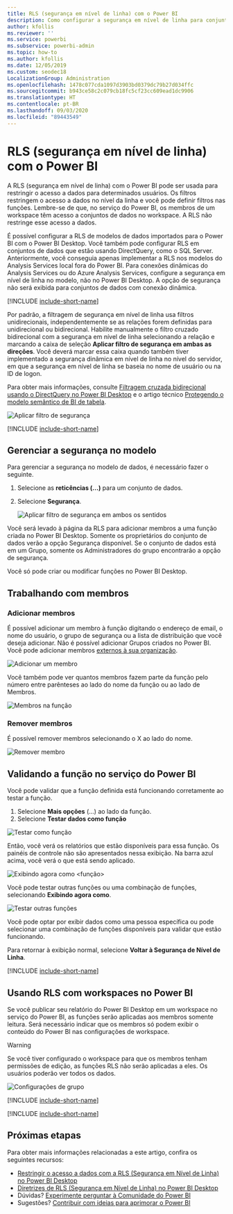 ```yaml
---
title: RLS (segurança em nível de linha) com o Power BI
description: Como configurar a segurança em nível de linha para conjuntos de dados importados e DirectQuery para o serviço do Power BI.
author: kfollis
ms.reviewer: ''
ms.service: powerbi
ms.subservice: powerbi-admin
ms.topic: how-to
ms.author: kfollis
ms.date: 12/05/2019
ms.custom: seodec18
LocalizationGroup: Administration
ms.openlocfilehash: 1478c077cda1097d3903bd0379dc79b27d034ffc
ms.sourcegitcommit: b943ce58c2c079cb18fc5cf23cc609ead1dc9906
ms.translationtype: HT
ms.contentlocale: pt-BR
ms.lasthandoff: 09/03/2020
ms.locfileid: "89443549"
---
```

# <a name="row-level-security-rls-with-power-bi"></a>RLS (segurança em nível de linha) com o Power BI

A RLS (segurança em nível de linha) com o Power BI pode ser usada para restringir o acesso a dados para determinados usuários. Os filtros restringem o acesso a dados no nível da linha e você pode definir filtros nas funções. Lembre-se de que, no serviço do Power BI, os membros de um workspace têm acesso a conjuntos de dados no workspace. A RLS não restringe esse acesso a dados.

É possível configurar a RLS de modelos de dados importados para o Power BI com o Power BI Desktop. Você também pode configurar RLS em conjuntos de dados que estão usando DirectQuery, como o SQL Server. Anteriormente, você conseguia apenas implementar a RLS nos modelos do Analysis Services local fora do Power BI. Para conexões dinâmicas do Analysis Services ou do Azure Analysis Services, configure a segurança em nível de linha no modelo, não no Power BI Desktop. A opção de segurança não será exibida para conjuntos de dados com conexão dinâmica.

[!INCLUDE [include-short-name](../includes/rls-desktop-define-roles.md)]

Por padrão, a filtragem de segurança em nível de linha usa filtros unidirecionais, independentemente se as relações forem definidas para unidirecional ou bidirecional. Habilite manualmente o filtro cruzado bidirecional com a segurança em nível de linha selecionando a relação e marcando a caixa de seleção **Aplicar filtro de segurança em ambas as direções**. Você deverá marcar essa caixa quando também tiver implementado a segurança dinâmica em nível de linha no nível do servidor, em que a segurança em nível de linha se baseia no nome de usuário ou na ID de logon.

Para obter mais informações, consulte [Filtragem cruzada bidirecional usando o DirectQuery no Power BI Desktop](../transform-model/desktop-bidirectional-filtering.md) e o artigo técnico [Protegendo o modelo semântico de BI de tabela](https://download.microsoft.com/download/D/2/0/D20E1C5F-72EA-4505-9F26-FEF9550EFD44/Securing%20the%20Tabular%20BI%20Semantic%20Model.docx).

![Aplicar filtro de segurança](media/service-admin-rls/rls-apply-security-filter.png)


[!INCLUDE [include-short-name](../includes/rls-desktop-view-as-roles.md)]

## <a name="manage-security-on-your-model"></a>Gerenciar a segurança no modelo

Para gerenciar a segurança no modelo de dados, é necessário fazer o seguinte.

1. Selecione as **reticências (...)** para um conjunto de dados.
2. Selecione **Segurança**.
   
   ![Aplicar filtro de segurança em ambos os sentidos](media/service-admin-rls/rls-security.png)

Você será levado à página da RLS para adicionar membros a uma função criada no Power BI Desktop. Somente os proprietários do conjunto de dados verão a opção Segurança disponível. Se o conjunto de dados está em um Grupo, somente os Administradores do grupo encontrarão a opção de segurança. 

Você só pode criar ou modificar funções no Power BI Desktop.

## <a name="working-with-members"></a>Trabalhando com membros

### <a name="add-members"></a>Adicionar membros

É possível adicionar um membro à função digitando o endereço de email, o nome do usuário, o grupo de segurança ou a lista de distribuição que você deseja adicionar. Não é possível adicionar Grupos criados no Power BI. Você pode adicionar membros [externos à sua organização](../guidance/whitepaper-azure-b2b-power-bi.md#data-security-for-external-partners).

![Adicionar um membro](media/service-admin-rls/rls-add-member.png)

Você também pode ver quantos membros fazem parte da função pelo número entre parênteses ao lado do nome da função ou ao lado de Membros.

![Membros na função](media/service-admin-rls/rls-member-count.png)

### <a name="remove-members"></a>Remover membros

É possível remover membros selecionando o X ao lado do nome. 

![Remover membro](media/service-admin-rls/rls-remove-member.png)

## <a name="validating-the-role-within-the-power-bi-service"></a>Validando a função no serviço do Power BI

Você pode validar que a função definida está funcionando corretamente ao testar a função. 

1. Selecione **Mais opções** (...) ao lado da função.
2. Selecione **Testar dados como função**

![Testar como função](media/service-admin-rls/rls-test-role.png)

Então, você verá os relatórios que estão disponíveis para essa função. Os painéis de controle não são apresentados nessa exibição. Na barra azul acima, você verá o que está sendo aplicado.

![Exibindo agora como <função>](media/service-admin-rls/rls-test-role2.png)

Você pode testar outras funções ou uma combinação de funções, selecionando **Exibindo agora como**.

![Testar outras funções](media/service-admin-rls/rls-test-role3.png)

Você pode optar por exibir dados como uma pessoa específica ou pode selecionar uma combinação de funções disponíveis para validar que estão funcionando. 

Para retornar à exibição normal, selecione **Voltar à Segurança de Nível de Linha**.

[!INCLUDE [include-short-name](../includes/rls-usernames.md)]

## <a name="using-rls-with-workspaces-in-power-bi"></a>Usando RLS com workspaces no Power BI

Se você publicar seu relatório do Power BI Desktop em um workspace no serviço do Power BI, as funções serão aplicadas aos membros somente leitura. Será necessário indicar que os membros só podem exibir o conteúdo do Power BI nas configurações de workspace.

> [!WARNING]
> Se você tiver configurado o workspace para que os membros tenham permissões de edição, as funções RLS não serão aplicadas a eles. Os usuários poderão ver todos os dados.

![Configurações de grupo](media/service-admin-rls/rls-group-settings.png)

[!INCLUDE [include-short-name](../includes/rls-limitations.md)]

[!INCLUDE [include-short-name](../includes/rls-faq.md)]

## <a name="next-steps"></a>Próximas etapas

Para obter mais informações relacionadas a este artigo, confira os seguintes recursos:

- [Restringir o acesso a dados com a RLS (Segurança em Nível de Linha) no Power BI Desktop](../create-reports/desktop-rls.md)
- [Diretrizes de RLS (Segurança em Nível de Linha) no Power BI Desktop](../guidance/rls-guidance.md)
- Dúvidas? [Experimente perguntar à Comunidade do Power BI](https://community.powerbi.com/)
- Sugestões? [Contribuir com ideias para aprimorar o Power BI](https://ideas.powerbi.com/)
